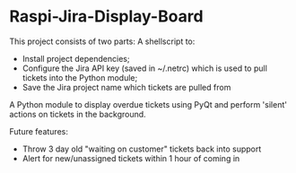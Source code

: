 # Raspi-Jira-Display-Board

This project consists of two parts: 
A shellscript to:
* Install project dependencies;
* Configure the Jira API key (saved in ~/.netrc) which is used to pull tickets into the Python module;
* Save the Jira project name which tickets are pulled from

A Python module to display overdue tickets using PyQt and perform 'silent' actions on tickets in the background.

Future features:
* Throw 3 day old "waiting on customer" tickets back into support
* Alert for new/unassigned tickets within 1 hour of coming in
